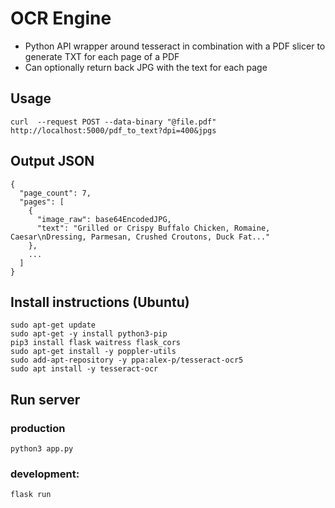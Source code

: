 # OCR Engine
- Python API wrapper around tesseract in combination with a PDF slicer to generate TXT for each page of a PDF
- Can optionally return back JPG with the text for each page

## Usage
```
curl  --request POST --data-binary "@file.pdf" http://localhost:5000/pdf_to_text?dpi=400&jpgs 
```

## Output JSON
```
{
  "page_count": 7,
  "pages": [
    {
      "image_raw": base64EncodedJPG,
      "text": "Grilled or Crispy Buffalo Chicken, Romaine, Caesar\nDressing, Parmesan, Crushed Croutons, Duck Fat..."
    },
    ...
  ]
}
```

## Install instructions (Ubuntu)
```
sudo apt-get update
sudo apt-get -y install python3-pip
pip3 install flask waitress flask_cors
sudo apt-get install -y poppler-utils
sudo add-apt-repository -y ppa:alex-p/tesseract-ocr5
sudo apt install -y tesseract-ocr
```
## Run server
### production
```python3 app.py``` 
### development: 
```flask run```
